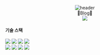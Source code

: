 <!--
**ad9570/ad9570** is a ✨ _special_ ✨ repository because its `README.md` (this file) appears on your GitHub profile.

Here are some ideas to get you started:

- 🔭 I’m currently working on ...
- 🌱 I’m currently learning ...
- 👯 I’m looking to collaborate on ...
- 🤔 I’m looking for help with ...
- 💬 Ask me about ...
- 📫 How to reach me: ...
- 😄 Pronouns: ...
- ⚡ Fun fact: ...
-->
<div align=center>
  
![header](https://capsule-render.vercel.app/api?type=wave&color=gradient&customColorList=0,3,3,7,28&height=300&section=header&text=Minwoo%20Park&fontSize=90)
  <br/>
  🌱Blog🌱<br/>
    <a href="https://velog.io/@narris64" target="_blank"><img src="https://img.shields.io/badge/-Velog-%2320C997?style=flat-square&logo=Velog&logoColor=white"/></a>
</div>

 <h4>기술 스택</h4>

<img src="https://img.shields.io/badge/JavaScript-F7DF1E?style=for-the-badge&logo=JavaScript&logoColor=white">
<img src="https://img.shields.io/badge/MySQL-4479A1?style=for-the-badge&logo=MySQL&logoColor=white">
<img src="https://img.shields.io/badge/Java-FC4C02?style=for-the-badge&logo=Spring Boot&logoColor=white">
<img src="https://img.shields.io/badge/Spring Boot-6DB33F?style=for-the-badge&logo=Java&logoColor=white"><br/>
<img src="https://img.shields.io/badge/React-61DAFB?style=for-the-badge&logo=React&logoColor=white">
<img src="https://img.shields.io/badge/Oracle-F80000?style=for-the-badge&logo=Oracle&logoColor=white">
<img src="https://img.shields.io/badge/Spring-6DB33F?style=for-the-badge&logo=Spring&logoColor=white">
  <img src="https://img.shields.io/badge/Figma-F24E1E?style=for-the-badge&logo=Figma&logoColor=white">
